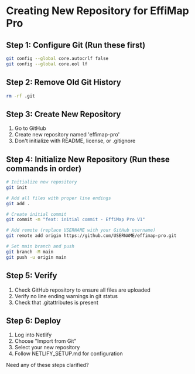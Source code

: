 # Creating New Repository for EffiMap Pro

## Step 1: Configure Git (Run these first)
```bash
git config --global core.autocrlf false
git config --global core.eol lf
```

## Step 2: Remove Old Git History
```bash
rm -rf .git
```

## Step 3: Create New Repository
1. Go to GitHub
2. Create new repository named 'effimap-pro'
3. Don't initialize with README, license, or .gitignore

## Step 4: Initialize New Repository (Run these commands in order)
```bash
# Initialize new repository
git init

# Add all files with proper line endings
git add .

# Create initial commit
git commit -m "feat: initial commit - EffiMap Pro V1"

# Add remote (replace USERNAME with your GitHub username)
git remote add origin https://github.com/USERNAME/effimap-pro.git

# Set main branch and push
git branch -M main
git push -u origin main
```

## Step 5: Verify
1. Check GitHub repository to ensure all files are uploaded
2. Verify no line ending warnings in git status
3. Check that .gitattributes is present

## Step 6: Deploy
1. Log into Netlify
2. Choose "Import from Git"
3. Select your new repository
4. Follow NETLIFY_SETUP.md for configuration

Need any of these steps clarified?
